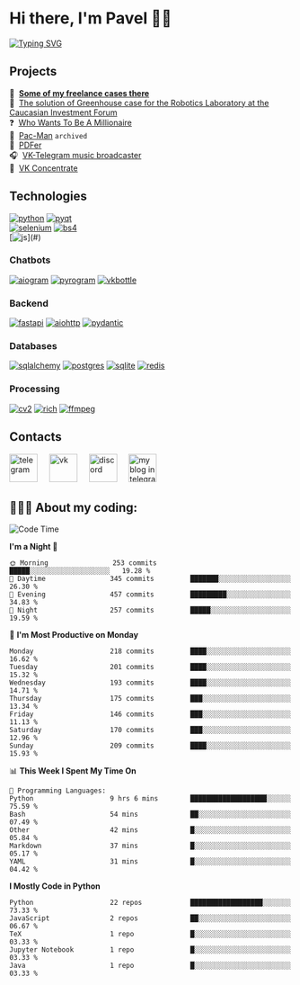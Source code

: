 # Hi there, I'm Pavel 👋🏼 
[![Typing SVG](https://readme-typing-svg.demolab.com?font=Parkinsans&weight=500&size=22&duration=2000&color=3454D1&multiline=true&repeat=false&width=446&height=169&lines=Python+developer;ITMO+student;VK+ambassador;Chatbots+creator;Desktop+apps+developer;...+and+singer+and+podcaster)](#)  

## Projects
📱&#160; **[Some of my freelance cases there](https://degendigital.super.site/)**  
🤖&#160; [The solution of Greenhouse case for the Robotics Laboratory at the Caucasian Investment Forum](https://github.com/snowlue/cif-robotics-2024)  
❓&#160; [Who Wants To Be A Millionaire](https://github.com/snowlue/WWTBAM)  
👻&#160; [Pac-Man](https://github.com/Marklzzz/Pac-man) `archived`  
📄&#160; [PDFer](https://github.com/snowlue/pdfer)  
🎧&#160; [VK-Telegram music broadcaster](https://github.com/snowlue/vk-tg-music-broadcaster)  
👀&#160; [VK Concentrate](https://github.com/snowlue/VK-Concentrate)  

## Technologies
[![python](https://img.shields.io/badge/python-306998?style=for-the-badge&logo=python&logoColor=FFD43B)](#)
[![pyqt](https://img.shields.io/badge/pyqt-41CD52?style=for-the-badge&logo=qt&logoColor=fff)](#)  
[![selenium](https://img.shields.io/badge/selenium-43B02A?style=for-the-badge&logo=selenium&logoColor=fff)](#)
[![bs4](https://img.shields.io/badge/beautiful_soup-287fb8?style=for-the-badge)](#)  
[![js](https://img.shields.io/badge/javascript_(a_bit)-F7DF1E?style=for-the-badge&logo=javascript&logoColor=000)](#)

### Chatbots
[![aiogram](https://img.shields.io/badge/aiogram-009bfb?style=for-the-badge&logo=telegram&logoColor=fff)](#)
[![pyrogram](https://img.shields.io/badge/pyrogram-e65622?style=for-the-badge)](#)
[![vkbottle](https://img.shields.io/badge/vkbottle-0077ff?style=for-the-badge&logo=vk&logoColor=fff)](#)

### Backend
[![fastapi](https://img.shields.io/badge/fastapi-009688?style=for-the-badge&logo=fastapi&logoColor=fff)](#)
[![aiohttp](https://img.shields.io/badge/aiohttp-2C5BB4?style=for-the-badge&logo=aiohttp&logoColor=fff)](#)
[![pydantic](https://img.shields.io/badge/pydantic-E92063?style=for-the-badge&logo=pydantic&logoColor=fff)](#)

### Databases
[![sqlalchemy](https://img.shields.io/badge/sqlalchemy-D71F00?style=for-the-badge&logo=sqlalchemy&logoColor=fff)](#)
[![postgres](https://img.shields.io/badge/postgres-4169E1.svg?style=for-the-badge&logo=postgresql&logoColor=fff)](#)
[![sqlite](https://img.shields.io/badge/sqlite-003B57.svg?style=for-the-badge&logo=sqlite&logoColor=fff)](#)
[![redis](https://img.shields.io/badge/redis-FF4438.svg?style=for-the-badge&logo=redis&logoColor=fff)](#)

### Processing
[![cv2](https://img.shields.io/badge/opencv-5C3EE8?style=for-the-badge&logo=opencv&logoColor=fff)](#)
[![rich](https://img.shields.io/badge/rich-FAE742?style=for-the-badge&logo=rich&logoColor=000)](#)
[![ffmpeg](https://img.shields.io/badge/ffmpeg-007808?style=for-the-badge&logo=ffmpeg&logoColor=fff)](#)

## Contacts
[<img src='https://upload.wikimedia.org/wikipedia/commons/thumb/8/83/Telegram_2019_Logo.svg/768px-Telegram_2019_Logo.svg.png' alt='telegram' height='50'>](https://t.me/snowlue)
&#4448; [<img src='https://user-images.githubusercontent.com/22418658/169043582-878f7c04-1398-4296-9cef-85eb90f77f8f.png' alt='vk' height='50'>](https://vk.me/snowlue)
&#4448; [<img src='https://user-images.githubusercontent.com/22418658/130826704-ea944633-642f-46cc-9236-ffda0ec0ce41.png' alt='discord' height='50'>](https://discord.com/users/550713735686127626)
&#4448; [<img src='https://github.com/user-attachments/assets/8159be1d-7939-4432-ba94-2da0366d6650' alt='my blog in telegram' height='50'>](https://t.me/snowlues)

## 👨🏻‍💻 About my coding:
<!--START_SECTION:waka-->
![Code Time](http://img.shields.io/badge/Code%20Time-1%2C320%20hrs%205%20mins-blue)

**I'm a Night 🦉** 

```text
🌞 Morning                253 commits         █████░░░░░░░░░░░░░░░░░░░░   19.28 % 
🌆 Daytime                345 commits         ███████░░░░░░░░░░░░░░░░░░   26.30 % 
🌃 Evening                457 commits         █████████░░░░░░░░░░░░░░░░   34.83 % 
🌙 Night                  257 commits         █████░░░░░░░░░░░░░░░░░░░░   19.59 % 
```
📅 **I'm Most Productive on Monday** 

```text
Monday                   218 commits         ████░░░░░░░░░░░░░░░░░░░░░   16.62 % 
Tuesday                  201 commits         ████░░░░░░░░░░░░░░░░░░░░░   15.32 % 
Wednesday                193 commits         ████░░░░░░░░░░░░░░░░░░░░░   14.71 % 
Thursday                 175 commits         ███░░░░░░░░░░░░░░░░░░░░░░   13.34 % 
Friday                   146 commits         ███░░░░░░░░░░░░░░░░░░░░░░   11.13 % 
Saturday                 170 commits         ███░░░░░░░░░░░░░░░░░░░░░░   12.96 % 
Sunday                   209 commits         ████░░░░░░░░░░░░░░░░░░░░░   15.93 % 
```


📊 **This Week I Spent My Time On** 

```text
💬 Programming Languages: 
Python                   9 hrs 6 mins        ███████████████████░░░░░░   75.59 % 
Bash                     54 mins             ██░░░░░░░░░░░░░░░░░░░░░░░   07.49 % 
Other                    42 mins             █░░░░░░░░░░░░░░░░░░░░░░░░   05.84 % 
Markdown                 37 mins             █░░░░░░░░░░░░░░░░░░░░░░░░   05.17 % 
YAML                     31 mins             █░░░░░░░░░░░░░░░░░░░░░░░░   04.42 % 
```

**I Mostly Code in Python** 

```text
Python                   22 repos            ██████████████████░░░░░░░   73.33 % 
JavaScript               2 repos             ██░░░░░░░░░░░░░░░░░░░░░░░   06.67 % 
TeX                      1 repo              █░░░░░░░░░░░░░░░░░░░░░░░░   03.33 % 
Jupyter Notebook         1 repo              █░░░░░░░░░░░░░░░░░░░░░░░░   03.33 % 
Java                     1 repo              █░░░░░░░░░░░░░░░░░░░░░░░░   03.33 % 
```




<!--END_SECTION:waka-->
